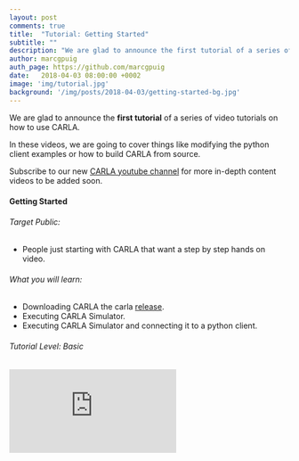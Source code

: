 ```yaml
---
layout: post
comments: true
title:  "Tutorial: Getting Started"
subtitle: ""
description: "We are glad to announce the first tutorial of a series of video tutorials on how to use CARLA."
author: marcgpuig
auth_page: https://github.com/marcgpuig
date:   2018-04-03 08:00:00 +0002
image: 'img/tutorial.jpg'
background: '/img/posts/2018-04-03/getting-started-bg.jpg'
---
```


We are glad to announce the **first tutorial** of a series of video tutorials
on how to use CARLA.

In these videos, we are going to cover things like modifying the
 python client examples or how to build CARLA from source.

Subscribe to our new [CARLA youtube channel](https://www.youtube.com/channel/UC1llP9ekCwt8nEJzMJBQekg) for  more  in-depth content videos
to be added soon.

<h4 style="margin: 20px 0">Getting Started</h4>

###### Target Public:

* People just starting with CARLA that want a step by step hands on video.

###### What you will learn:
* Downloading CARLA the carla [release](https://github.com/carla-simulator/carla/releases).
* Executing CARLA Simulator.
* Executing CARLA Simulator and connecting it to a python client.


###### Tutorial Level: Basic


<div class="intrinsic-container intrinsic-container-16x9" style="margin: 30px 0">
  <iframe src="https://www.youtube.com/embed/AaJekfFR1KQ?feature=oembed&vq=hd720" frameborder="0" gesture="media" allowfullscreen="" class="fluidvids-item" data-fluidvids="loaded"></iframe>
</div>

